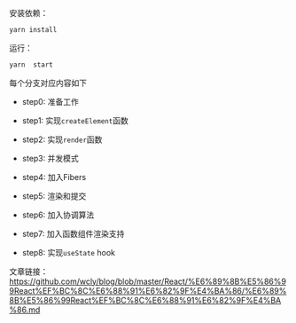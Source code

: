 安装依赖：
```bash
yarn install
```
运行：
```bash
yarn  start
```

每个分支对应内容如下
- step0: 准备工作

- step1: 实现`createElement`函数

- step2: 实现`render`函数

- step3: 并发模式

- step4: 加入Fibers

- step5: 渲染和提交

- step6: 加入协调算法

- step7: 加入函数组件渲染支持

- step8: 实现`useState` hook

文章链接：https://github.com/wcly/blog/blob/master/React/%E6%89%8B%E5%86%99React%EF%BC%8C%E6%88%91%E6%82%9F%E4%BA%86/%E6%89%8B%E5%86%99React%EF%BC%8C%E6%88%91%E6%82%9F%E4%BA%86.md